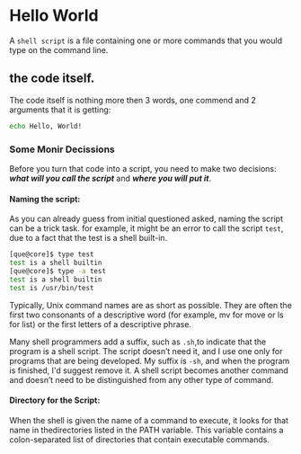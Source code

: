 <!-- learn echo and printf -->

# Hello World

A `shell script` is a file containing one or more commands that you would type on the command line.


## the code itself.

The code itself is nothing more then 3 words, one commend and 2 arguments that it is getting: 

```sh
echo Hello, World!
```

### Some Monir Decissions

Before you turn that code into a script, you need to make two decisions: **_what will you call the script_** and **_where you will put it_**.

#### Naming the script:

As you can already guess from initial questioned asked, naming the script can be a trick task. for example, it might be an error to call the script `test`, due to a fact that the test is a shell built-in.

```sh
[que@core]$ type test
test is a shell builtin
[que@core]$ type -a test
test is a shell builtin
test is /usr/bin/test
```
Typically, Unix command names are as short as possible. They are often the first two consonants of a descriptive word (for example, mv for move or ls for list) or the first letters of a descriptive phrase.

Many shell programmers add a suffix, such as `.sh`,to indicate that the program is a shell script. The script doesn’t need it, and I use one only for programs that are being developed. My suffix is `-sh`, and when the program is finished, I'd  suggest remove it. A shell script becomes another command and doesn’t need to be distinguished from any other type of command.

#### Directory for the Script:

When the shell is given the name of a command to execute, it looks for that name in thedirectories listed in the PATH variable. This variable contains a colon-separated list of directories that contain executable commands.